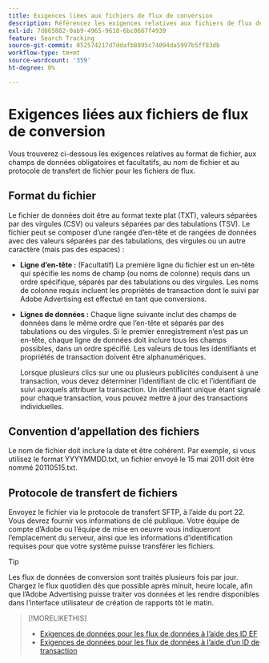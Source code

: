 ```yaml
---
title: Exigences liées aux fichiers de flux de conversion
description: Référencez les exigences relatives aux fichiers de flux de conversion.
exl-id: 7d865802-0ab9-4965-9618-6bc0667f4939
feature: Search Tracking
source-git-commit: 052574217d7ddafb8895c74094da5997b5ff83db
workflow-type: tm+mt
source-wordcount: '359'
ht-degree: 0%

---
```


# Exigences liées aux fichiers de flux de conversion

Vous trouverez ci-dessous les exigences relatives au format de fichier, aux champs de données obligatoires et facultatifs, au nom de fichier et au protocole de transfert de fichier pour les fichiers de flux.

## Format du fichier

Le fichier de données doit être au format texte plat (TXT), valeurs séparées par des virgules (CSV) ou valeurs séparées par des tabulations (TSV). Le fichier peut se composer d’une rangée d’en-tête et de rangées de données avec des valeurs séparées par des tabulations, des virgules ou un autre caractère (mais pas des espaces) :

* **Ligne d’en-tête :** (Facultatif) La première ligne du fichier est un en-tête qui spécifie les noms de champ (ou noms de colonne) requis dans un ordre spécifique, séparés par des tabulations ou des virgules. Les noms de colonne requis incluent les propriétés de transaction dont le suivi par Adobe Advertising est effectué en tant que conversions.

* **Lignes de données :** Chaque ligne suivante inclut des champs de données dans le même ordre que l’en-tête et séparés par des tabulations ou des virgules. Si le premier enregistrement n’est pas un en-tête, chaque ligne de données doit inclure tous les champs possibles, dans un ordre spécifié. Les valeurs de tous les identifiants et propriétés de transaction doivent être alphanumériques.

  Lorsque plusieurs clics sur une ou plusieurs publicités conduisent à une transaction, vous devez déterminer l’identifiant de clic et l’identifiant de suivi auxquels attribuer la transaction. Un identifiant unique étant signalé pour chaque transaction, vous pouvez mettre à jour des transactions individuelles.

## Convention d’appellation des fichiers

Le nom de fichier doit inclure la date et être cohérent. Par exemple, si vous utilisez le format YYYYMMDD.txt, un fichier envoyé le 15 mai 2011 doit être nommé 20110515.txt.

## Protocole de transfert de fichiers

Envoyez le fichier via le protocole de transfert SFTP, à l’aide du port 22. Vous devrez fournir vos informations de clé publique.  Votre équipe de compte d’Adobe ou l’équipe de mise en oeuvre vous indiqueront l’emplacement du serveur, ainsi que les informations d’identification requises pour que votre système puisse transférer les fichiers.

>[!TIP]
>
>Les flux de données de conversion sont traités plusieurs fois par jour. Chargez le flux quotidien dès que possible après minuit, heure locale, afin que l’Adobe Advertising puisse traiter vos données et les rendre disponibles dans l’interface utilisateur de création de rapports tôt le matin.

>[!MORELIKETHIS]
>
>* [Exigences de données pour les flux de données à l’aide des ID EF](/help/search-social-commerce/tracking/feed-ef-id-data-requirements.md)
>* [Exigences de données pour les flux de données à l’aide d’un ID de transaction](/help/search-social-commerce/tracking/feed-transaction-id-data-requirements.md)
